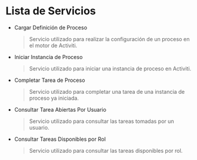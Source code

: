# Lista de Servicios
- Cargar Definición de Proceso
	> Servicio utilizado para realizar la configuración de un proceso en el motor de Activiti.
- Iniciar Instancia de Proceso
	> Servicio utilizado para iniciar una instancia de proceso en Activiti.
- Completar Tarea de Proceso
	> Servicio utilizado para completar una tarea de una instancia de proceso ya iniciada.
- Consultar Tarea Abiertas Por Usuario
	> Servicio utilizado para consultar las tareas tomadas por un usuario.
- Consultar Tareas Disponibles por Rol
	> Servicio utilizado para consultar las tareas disponibles por rol.